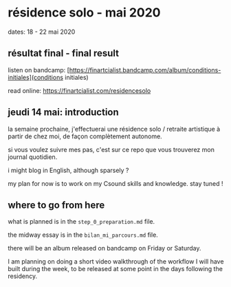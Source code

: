 # résidence solo - mai 2020

dates: 18 - 22 mai 2020

## résultat final - final result

listen on bandcamp: [https://finartcialist.bandcamp.com/album/conditions-initiales](conditions initiales)

read online: https://finartcialist.com/residencesolo

## jeudi 14 mai: introduction

la semaine prochaine, j'effectuerai une résidence solo / retraite artistique à partir de chez moi, de façon complètement autonome.

si vous voulez suivre mes pas, c'est sur ce repo que vous trouverez mon journal quotidien.

i might blog in English, although sparsely ?

my plan for now is to work on my Csound skills and knowledge. stay tuned !

## where to go from here

what is planned is in the `step_0_preparation.md` file.

the midway essay is in the `bilan_mi_parcours.md` file.

there will be an album released on bandcamp on Friday or Saturday.

I am planning on doing a short video walkthrough of the workflow I will have built during the week, to be released at some point in the days following the residency.
